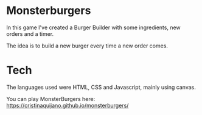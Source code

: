 # Monsterburgers
In this game I've created a Burger Builder with some ingredients, new orders and a timer.

The idea is to build a new burger every time a new order comes. 

# Tech

The languages used were HTML, CSS and Javascript, mainly using canvas.

You can play MonsterBurgers here:
https://cristinaquijano.github.io/monsterburgers/
